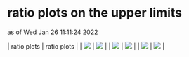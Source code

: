 # ratio plots on the upper limits
as of Wed Jan 26 11:11:24 2022

| ratio plots | ratio plots |
| <img src="https://smodels.github.io/plots/ratios_CMS-SUS-16-039-ma5_TChiWZ.png?51191884" /> | <img src="https://smodels.github.io/plots/ratios_CMS-SUS-16-039-ma5_TChiWZ_combined.png?51191884" /> |
| <img src="https://smodels.github.io/plots/ratios_CMS-SUS-16-039-ma5_TChiZZ.png?51191884" /> | <img src="https://smodels.github.io/plots/ratios_CMS-SUS-16-039-ma5_TChiZZ_combined.png?51191884" /> |
| <img src="https://smodels.github.io/plots/ratios_CMS-SUS-16-039-ma5_TChiZZoff.png?51191884" /> | <img src="https://smodels.github.io/plots/ratios_CMS-SUS-16-039-ma5_TChiZZoff_combined.png?51191884" /> |
